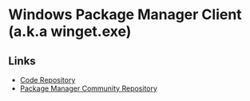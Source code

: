 # Windows Package Manager Client (a.k.a winget.exe)

## Links

- [Code Repository](https://github.com/microsoft/winget-cli)
- [Package Manager Community Repository](https://github.com/microsoft/winget-pkgs)
